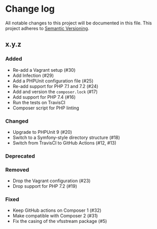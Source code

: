 # Change log

All notable changes to this project will be documented in this file.
This project adheres to [Semantic Versioning](https://semver.org/).

## x.y.z

### Added
- Re-add a Vagrant setup (#30)
- Add Infection (#29)
- Add a PHPUnit configuration file (#25)
- Re-add support for PHP 7.1 and 7.2 (#24)
- Add and version the `composer.lock` (#17)
- Add support for PHP 7.4 (#16)
- Run the tests on TravisCI
- Composer script for PHP linting

### Changed
- Upgrade to PHPUnit 9 (#20)
- Switch to a Symfony-style directory structure (#18)
- Switch from TravisCI to GitHub Actions (#12, #13)

### Deprecated

### Removed
- Drop the Vagrant configuration (#23)
- Drop support for PHP 7.2 (#19)

### Fixed
- Keep GitHub actions on Composer 1 (#32)
- Make compatible with Composer 2 (#31)
- Fix the casing of the vfsstream package (#5)

